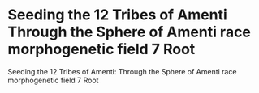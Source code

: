 # Seeding the 12 Tribes of Amenti Through the Sphere of Amenti race morphogenetic field 7 Root

Seeding the 12 Tribes of Amenti: Through the Sphere of Amenti race morphogenetic field 7 Root